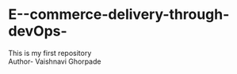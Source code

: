 # E--commerce-delivery-through-devOps-
This is my first repository
<br>
Author- Vaishnavi Ghorpade 

